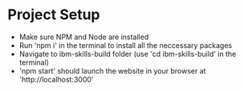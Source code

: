 # Project Setup

- Make sure NPM and Node are installed 
- Run 'npm i' in the terminal to install all the neccessary packages
- Navigate to ibm-skills-build folder (use 'cd ibm-skills-build' in the terminal)
- 'npm start' should launch the website in your browser at 'http://localhost:3000'


